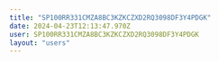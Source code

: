 ```yaml
---
title: "SP100RR331CMZA8BC3KZKCZXD2RQ3098DF3Y4PDGK"
date: 2024-04-23T12:13:47.970Z
user: SP100RR331CMZA8BC3KZKCZXD2RQ3098DF3Y4PDGK
layout: "users"
---
```

    